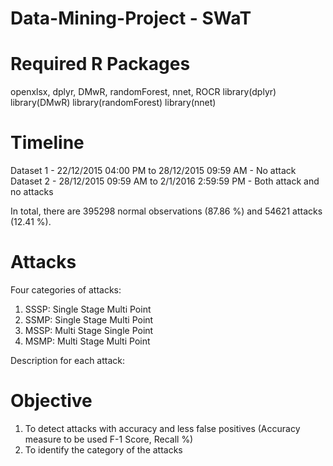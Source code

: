# Data-Mining-Project - SWaT

# Required R Packages
openxlsx, dplyr, DMwR, randomForest, nnet, ROCR
library(dplyr)
library(DMwR)
library(randomForest)
library(nnet)

# Timeline

Dataset 1 - 22/12/2015 04:00 PM to 28/12/2015 09:59 AM - No attack
Dataset 2 - 28/12/2015 09:59 AM to 2/1/2016 2:59:59 PM - Both attack and no attacks

In total, there are 395298 normal observations (87.86 %) and 54621 attacks (12.41 %).

# Attacks

Four categories of attacks:
1. SSSP: Single Stage Multi Point
2. SSMP: Single Stage Multi Point
3. MSSP: Multi Stage Single Point
4. MSMP: Multi Stage Multi Point

Description for each attack: 

# Objective

1. To detect attacks with accuracy and less false positives (Accuracy measure to be used F-1 Score, Recall %)
2. To identify the category of the attacks 
